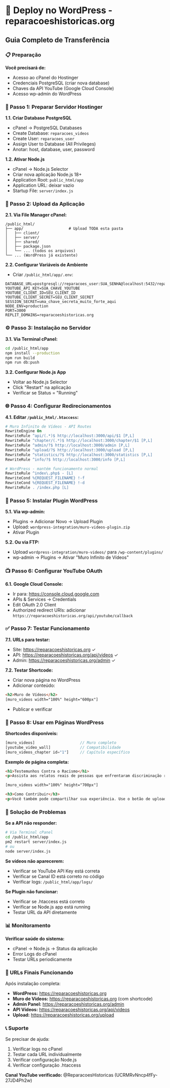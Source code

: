 # 🚀 Deploy no WordPress - reparacoeshistoricas.org

## Guia Completo de Transferência

### 📋 Preparação

**Você precisará de:**
- Acesso ao cPanel do Hostinger
- Credenciais PostgreSQL (criar nova database)
- Chaves da API YouTube (Google Cloud Console)
- Acesso wp-admin do WordPress

### 🔧 Passo 1: Preparar Servidor Hostinger

**1.1. Criar Database PostgreSQL**
- cPanel → PostgreSQL Databases
- Create Database: `reparacoes_videos`
- Create User: `reparacoes_user`
- Assign User to Database (All Privileges)
- Anotar: host, database, user, password

**1.2. Ativar Node.js**
- cPanel → Node.js Selector
- Criar nova aplicação Node.js 18+
- Application Root: `public_html/app`
- Application URL: deixar vazio
- Startup File: `server/index.js`

### 📁 Passo 2: Upload da Aplicação

**2.1. Via File Manager cPanel:**
```
/public_html/
├── app/                    # Upload TODA esta pasta
│   ├── client/
│   ├── server/
│   ├── shared/
│   ├── package.json
│   └── ... (todos os arquivos)
└── ... (WordPress já existente)
```

**2.2. Configurar Variáveis de Ambiente**
- Criar `/public_html/app/.env`:
```env
DATABASE_URL=postgresql://reparacoes_user:SUA_SENHA@localhost:5432/reparacoes_videos
YOUTUBE_API_KEY=SUA_CHAVE_YOUTUBE
YOUTUBE_CLIENT_ID=SEU_CLIENT_ID  
YOUTUBE_CLIENT_SECRET=SEU_CLIENT_SECRET
SESSION_SECRET=uma_chave_secreta_muito_forte_aqui
NODE_ENV=production
PORT=3000
REPLIT_DOMAINS=reparacoeshistoricas.org
```

### ⚙️ Passo 3: Instalação no Servidor

**3.1. Via Terminal cPanel:**
```bash
cd /public_html/app
npm install --production
npm run build
npm run db:push
```

**3.2. Configurar Node.js App**
- Voltar ao Node.js Selector
- Click "Restart" na aplicação
- Verificar se Status = "Running"

### 🌐 Passo 4: Configurar Redirecionamentos

**4.1. Editar `/public_html/.htaccess`:**
```apache
# Muro Infinito de Vídeos - API Routes
RewriteEngine On
RewriteRule ^api/(.*)$ http://localhost:3000/api/$1 [P,L]
RewriteRule ^chapter/(.*)$ http://localhost:3000/chapter/$1 [P,L]
RewriteRule ^admin/?$ http://localhost:3000/admin [P,L]
RewriteRule ^upload/?$ http://localhost:3000/upload [P,L]
RewriteRule ^statistics/?$ http://localhost:3000/statistics [P,L]
RewriteRule ^info/?$ http://localhost:3000/info [P,L]

# WordPress - mantém funcionamento normal
RewriteRule ^index\.php$ - [L]
RewriteCond %{REQUEST_FILENAME} !-f
RewriteCond %{REQUEST_FILENAME} !-d
RewriteRule . /index.php [L]
```

### 🔌 Passo 5: Instalar Plugin WordPress

**5.1. Via wp-admin:**
- Plugins → Adicionar Novo → Upload Plugin
- Upload: `wordpress-integration/muro-videos-plugin.zip` 
- Ativar Plugin

**5.2. Ou via FTP:**
- Upload `wordpress-integration/muro-videos/` para `/wp-content/plugins/`
- wp-admin → Plugins → Ativar "Muro Infinito de Vídeos"

### 📺 Passo 6: Configurar YouTube OAuth

**6.1. Google Cloud Console:**
- Ir para: https://console.cloud.google.com
- APIs & Services → Credentials
- Edit OAuth 2.0 Client
- Authorized redirect URIs: adicionar
  `https://reparacoeshistoricas.org/api/youtube/callback`

### ✅ Passo 7: Testar Funcionamento

**7.1. URLs para testar:**
- Site: https://reparacoeshistoricas.org ✓
- API: https://reparacoeshistoricas.org/api/videos ✓
- Admin: https://reparacoeshistoricas.org/admin ✓

**7.2. Testar Shortcode:**
- Criar nova página no WordPress
- Adicionar conteúdo:
```html
<h2>Muro de Vídeos</h2>
[muro_videos width="100%" height="600px"]
```
- Publicar e verificar

### 🔧 Passo 8: Usar em Páginas WordPress

**Shortcodes disponíveis:**
```php
[muro_videos]                    // Muro completo
[youtube_video_wall]             // Compatibilidade
[muro_videos_chapter id="1"]     // Capítulo específico
```

**Exemplo de página completa:**
```html
<h1>Testemunhos Contra o Racismo</h1>
<p>Assista aos relatos reais de pessoas que enfrentaram discriminação racial:</p>

[muro_videos width="100%" height="700px"]

<h3>Como Contribuir</h3>
<p>Você também pode compartilhar sua experiência. Use o botão de upload na interface acima.</p>
```

### 🐛 Solução de Problemas

**Se a API não responder:**
```bash
# Via Terminal cPanel
cd /public_html/app
pm2 restart server/index.js
# ou
node server/index.js
```

**Se vídeos não aparecerem:**
- Verificar se YouTube API Key está correta
- Verificar se Canal ID está correto no código
- Verificar logs: `/public_html/app/logs/`

**Se Plugin não funcionar:**
- Verificar se .htaccess está correto
- Verificar se Node.js app está running
- Testar URL da API diretamente

### 📊 Monitoramento

**Verificar saúde do sistema:**
- cPanel → Node.js → Status da aplicação
- Error Logs do cPanel
- Testar URLs periodicamente

### 🎯 URLs Finais Funcionando

Após instalação completa:
- **WordPress:** https://reparacoeshistoricas.org
- **Muro de Vídeos:** https://reparacoeshistoricas.org (com shortcode)
- **Admin Panel:** https://reparacoeshistoricas.org/admin
- **API Vídeos:** https://reparacoeshistoricas.org/api/videos
- **Upload:** https://reparacoeshistoricas.org/upload

### 📞 Suporte

Se precisar de ajuda:
1. Verificar logs no cPanel
2. Testar cada URL individualmente
3. Verificar configuração Node.js
4. Verificar configuração .htaccess

**Canal YouTube verificado:** @ReparacoesHistoricas (UCRMRvNncp4fFy-27JD4Ph2w)